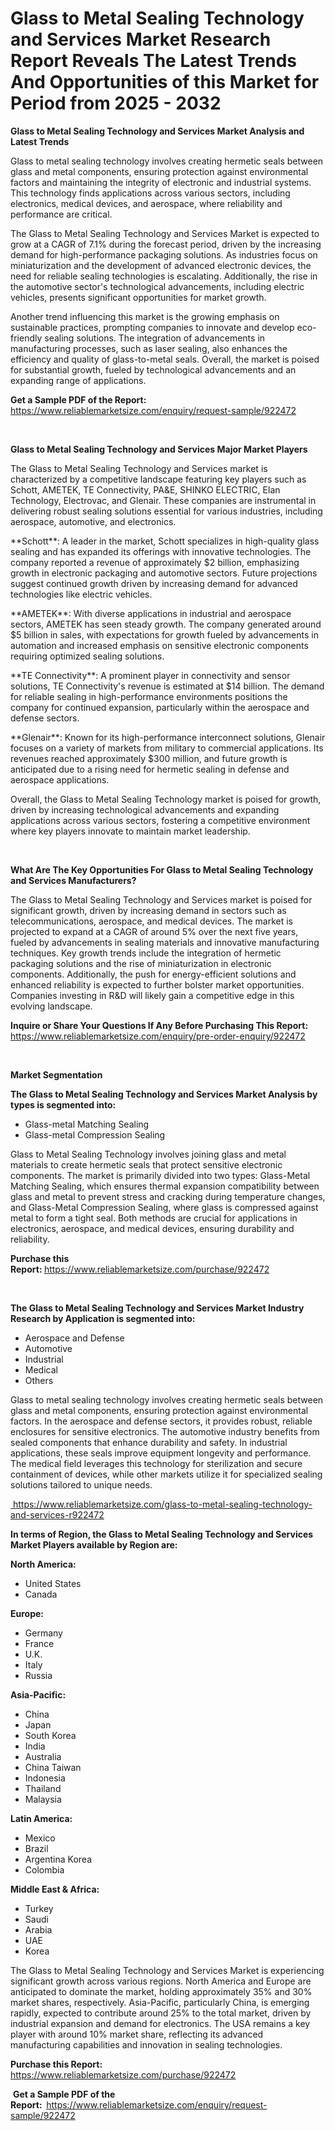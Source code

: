 <p><h1>Glass to Metal Sealing Technology and Services Market Research Report Reveals The Latest Trends And Opportunities of this Market for Period from 2025 - 2032</h1></p><p><strong>Glass to Metal Sealing Technology and Services Market Analysis and Latest Trends</strong></p>
<p><p>Glass to metal sealing technology involves creating hermetic seals between glass and metal components, ensuring protection against environmental factors and maintaining the integrity of electronic and industrial systems. This technology finds applications across various sectors, including electronics, medical devices, and aerospace, where reliability and performance are critical.</p><p>The Glass to Metal Sealing Technology and Services Market is expected to grow at a CAGR of 7.1% during the forecast period, driven by the increasing demand for high-performance packaging solutions. As industries focus on miniaturization and the development of advanced electronic devices, the need for reliable sealing technologies is escalating. Additionally, the rise in the automotive sector's technological advancements, including electric vehicles, presents significant opportunities for market growth. </p><p>Another trend influencing this market is the growing emphasis on sustainable practices, prompting companies to innovate and develop eco-friendly sealing solutions. The integration of advancements in manufacturing processes, such as laser sealing, also enhances the efficiency and quality of glass-to-metal seals. Overall, the market is poised for substantial growth, fueled by technological advancements and an expanding range of applications.</p></p>
<p><strong>Get a Sample PDF of the Report:&nbsp;</strong> <a href="https://www.reliablemarketsize.com/enquiry/request-sample/922472?utm_campaign=3346&utm_medium=2&utm_source=Github&utm_content=ia&utm_term=18042025&utm_id=glass-to-metal-sealing-technology-and-services">https://www.reliablemarketsize.com/enquiry/request-sample/922472</a></p>
<p>&nbsp;</p>
<p><strong>Glass to Metal Sealing Technology and Services Major Market Players</strong></p>
<p><p>The Glass to Metal Sealing Technology and Services market is characterized by a competitive landscape featuring key players such as Schott, AMETEK, TE Connectivity, PA&E, SHINKO ELECTRIC, Elan Technology, Electrovac, and Glenair. These companies are instrumental in delivering robust sealing solutions essential for various industries, including aerospace, automotive, and electronics.</p><p>**Schott**: A leader in the market, Schott specializes in high-quality glass sealing and has expanded its offerings with innovative technologies. The company reported a revenue of approximately $2 billion, emphasizing growth in electronic packaging and automotive sectors. Future projections suggest continued growth driven by increasing demand for advanced technologies like electric vehicles.</p><p>**AMETEK**: With diverse applications in industrial and aerospace sectors, AMETEK has seen steady growth. The company generated around $5 billion in sales, with expectations for growth fueled by advancements in automation and increased emphasis on sensitive electronic components requiring optimized sealing solutions.</p><p>**TE Connectivity**: A prominent player in connectivity and sensor solutions, TE Connectivity's revenue is estimated at $14 billion. The demand for reliable sealing in high-performance environments positions the company for continued expansion, particularly within the aerospace and defense sectors.</p><p>**Glenair**: Known for its high-performance interconnect solutions, Glenair focuses on a variety of markets from military to commercial applications. Its revenues reached approximately $300 million, and future growth is anticipated due to a rising need for hermetic sealing in defense and aerospace applications.</p><p>Overall, the Glass to Metal Sealing Technology market is poised for growth, driven by increasing technological advancements and expanding applications across various sectors, fostering a competitive environment where key players innovate to maintain market leadership.</p></p>
<p>&nbsp;</p>
<p><strong>What Are The Key Opportunities For Glass to Metal Sealing Technology and Services Manufacturers?</strong></p>
<p><p>The Glass to Metal Sealing Technology and Services market is poised for significant growth, driven by increasing demand in sectors such as telecommunications, aerospace, and medical devices. The market is projected to expand at a CAGR of around 5% over the next five years, fueled by advancements in sealing materials and innovative manufacturing techniques. Key growth trends include the integration of hermetic packaging solutions and the rise of miniaturization in electronic components. Additionally, the push for energy-efficient solutions and enhanced reliability is expected to further bolster market opportunities. Companies investing in R&D will likely gain a competitive edge in this evolving landscape.</p></p>
<p><strong>Inquire or Share Your Questions If Any Before Purchasing This Report:</strong> <a href="https://www.reliablemarketsize.com/enquiry/pre-order-enquiry/922472?utm_campaign=3346&utm_medium=2&utm_source=Github&utm_content=ia&utm_term=18042025&utm_id=glass-to-metal-sealing-technology-and-services">https://www.reliablemarketsize.com/enquiry/pre-order-enquiry/922472</a></p>
<p>&nbsp;</p>
<p><strong>Market Segmentation</strong></p>
<p><strong>The Glass to Metal Sealing Technology and Services Market Analysis by types is segmented into:</strong></p>
<p><ul><li>Glass-metal Matching Sealing</li><li>Glass-metal Compression Sealing</li></ul></p>
<p><p>Glass to Metal Sealing Technology involves joining glass and metal materials to create hermetic seals that protect sensitive electronic components. The market is primarily divided into two types: Glass-Metal Matching Sealing, which ensures thermal expansion compatibility between glass and metal to prevent stress and cracking during temperature changes, and Glass-Metal Compression Sealing, where glass is compressed against metal to form a tight seal. Both methods are crucial for applications in electronics, aerospace, and medical devices, ensuring durability and reliability.</p></p>
<p><strong>Purchase this Report:&nbsp;</strong><a href="https://www.reliablemarketsize.com/purchase/922472?utm_campaign=3346&utm_medium=2&utm_source=Github&utm_content=ia&utm_term=18042025&utm_id=glass-to-metal-sealing-technology-and-services">https://www.reliablemarketsize.com/purchase/922472</a></p>
<p>&nbsp;</p>
<p><strong>The Glass to Metal Sealing Technology and Services Market Industry Research by Application is segmented into:</strong></p>
<p><ul><li>Aerospace and Defense</li><li>Automotive</li><li>Industrial</li><li>Medical</li><li>Others</li></ul></p>
<p><p>Glass to metal sealing technology involves creating hermetic seals between glass and metal components, ensuring protection against environmental factors. In the aerospace and defense sectors, it provides robust, reliable enclosures for sensitive electronics. The automotive industry benefits from sealed components that enhance durability and safety. In industrial applications, these seals improve equipment longevity and performance. The medical field leverages this technology for sterilization and secure containment of devices, while other markets utilize it for specialized sealing solutions tailored to unique needs.</p></p>
<p><a href="https://www.reliablemarketsize.com/glass-to-metal-sealing-technology-and-services-r922472?utm_campaign=3346&utm_medium=2&utm_source=Github&utm_content=ia&utm_term=18042025&utm_id=glass-to-metal-sealing-technology-and-services">&nbsp;https://www.reliablemarketsize.com/glass-to-metal-sealing-technology-and-services-r922472</a></p>
<p><strong>In terms of Region, the Glass to Metal Sealing Technology and Services Market Players available by Region are:</strong></p>
<p>
    <p> <strong> North America: </strong>
        <ul>
            <li>United States</li>
            <li>Canada</li>
        </ul>
        </p> 
    <p> <strong> Europe: </strong>
        <ul>
            <li>Germany</li>
            <li>France</li>
            <li>U.K.</li>
            <li>Italy</li>
            <li>Russia</li>
        </ul>
        </p> 
    <p> <strong> Asia-Pacific: </strong>
        <ul>
            <li>China</li>
            <li>Japan</li>
            <li>South Korea</li>
            <li>India</li>
            <li>Australia</li>
            <li>China Taiwan</li>
            <li>Indonesia</li>
            <li>Thailand</li>
            <li>Malaysia</li>
        </ul>
        </p> 
    <p> <strong> Latin America: </strong>
        <ul>
            <li>Mexico</li>
            <li>Brazil</li>
            <li>Argentina Korea</li>
            <li>Colombia</li>
        </ul>
        </p> 
    <p> <strong> Middle East & Africa: </strong>
        <ul>
            <li>Turkey</li>
            <li>Saudi</li>
            <li>Arabia</li>
            <li>UAE</li>
            <li>Korea</li>
        </ul>
    </p>
    </p>
<p><p>The Glass to Metal Sealing Technology and Services Market is experiencing significant growth across various regions. North America and Europe are anticipated to dominate the market, holding approximately 35% and 30% market shares, respectively. Asia-Pacific, particularly China, is emerging rapidly, expected to contribute around 25% to the total market, driven by industrial expansion and demand for electronics. The USA remains a key player with around 10% market share, reflecting its advanced manufacturing capabilities and innovation in sealing technologies.</p></p>
<p><strong>Purchase this Report: </strong><a href="https://www.reliablemarketsize.com/purchase/922472?utm_campaign=3346&utm_medium=2&utm_source=Github&utm_content=ia&utm_term=18042025&utm_id=glass-to-metal-sealing-technology-and-services">https://www.reliablemarketsize.com/purchase/922472</a></p>
<p>&nbsp;<strong>Get a Sample PDF of the Report:&nbsp;&nbsp;</strong><a href="https://www.reliablemarketsize.com/enquiry/request-sample/922472?utm_campaign=3346&utm_medium=2&utm_source=Github&utm_content=ia&utm_term=18042025&utm_id=glass-to-metal-sealing-technology-and-services">https://www.reliablemarketsize.com/enquiry/request-sample/922472</a></p>
<p><strong></strong></p>
<p><p></p><p></p><p></p></p>